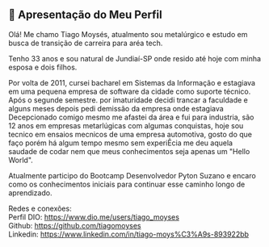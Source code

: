 ## 🚀 Apresentação do Meu Perfil
Olá! Me chamo Tiago Moysés, atualmento sou metalúrgico e estudo em busca de transição de carreira para aréa tech.

Tenho 33 anos e sou natural de Jundiaí-SP onde resido até hoje com minha esposa e dois filhos.

Por volta de 2011, cursei bacharel em Sistemas da Informação e estagiava em uma pequena empresa de software da cidade como suporte técnico. Após o segunde semestre. por imaturidade decidi trancar a faculdade e alguns meses depois pedi demissão da empresa onde estagiava
Decepcionado comigo mesmo me afastei da área e fui para industria, são 12 anos em empresas metarlúgicas com algumas conquistas, hoje sou tecnico em ensaios mecnicos de uma empresa automotiva, gosto do que faço porém há algum tempo mesmo sem experiÊcia me deu aquela saudade de codar nem que meus conhecimentos seja apenas um "Hello World".

Atualmente participo do Bootcamp Desenvolvedor Pyton Suzano e encaro como os conhecimentos iniciais para continuar esse caminho longo de aprendizado.

Redes e conexões:
<br/>
Perfil DIO: https://www.dio.me/users/tiago_moyses
<br/>
Github: https://github.com/tiagomoyses
<br/>
Linkedin: https://www.linkedin.com/in/tiago-moys%C3%A9s-893922bb
